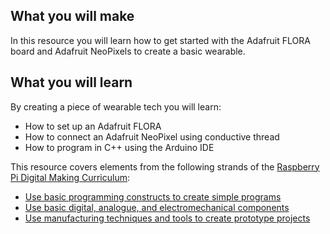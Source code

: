 ## What you will make
In this resource you will learn how to get started with the Adafruit FLORA board and Adafruit NeoPixels to create a basic wearable.

## What you will learn
By creating a piece of wearable tech you will learn:

- How to set up an Adafruit FLORA
- How to connect an Adafruit NeoPixel using conductive thread
- How to program in C++ using the Arduino IDE

This resource covers elements from the following strands of the [Raspberry Pi Digital Making Curriculum](https://www.raspberrypi.org/curriculum/):

- [Use basic programming constructs to create simple programs](https://www.raspberrypi.org/curriculum/programming/creator)
- [Use basic digital, analogue, and electromechanical components](https://www.raspberrypi.org/curriculum/physical-computing/creator)
- [Use manufacturing techniques and tools to create prototype projects](https://www.raspberrypi.org/curriculum/manufacture/builder)

